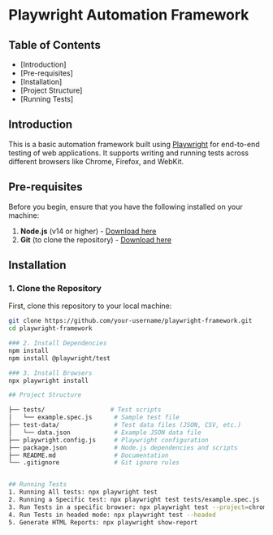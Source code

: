 # Playwright Automation Framework

## Table of Contents
- [Introduction]
- [Pre-requisites]
- [Installation]
- [Project Structure]
- [Running Tests]

## Introduction
This is a basic automation framework built using [Playwright](https://playwright.dev/) for end-to-end testing of web applications. It supports writing and running tests across different browsers like Chrome, Firefox, and WebKit.

## Pre-requisites
Before you begin, ensure that you have the following installed on your machine:

1. **Node.js** (v14 or higher) - [Download here](https://nodejs.org/)
2. **Git** (to clone the repository) - [Download here](https://git-scm.com/)

## Installation

### 1. Clone the Repository
First, clone this repository to your local machine:
```bash
git clone https://github.com/your-username/playwright-framework.git
cd playwright-framework

### 2. Install Dependencies
npm install
npm install @playwright/test

### 3. Install Browsers
npx playwright install

## Project Structure 

├── tests/                  # Test scripts
│   └── example.spec.js      # Sample test file
├── test-data/               # Test data files (JSON, CSV, etc.)
│   └── data.json            # Example JSON data file
├── playwright.config.js     # Playwright configuration
├── package.json             # Node.js dependencies and scripts
├── README.md                # Documentation
└── .gitignore               # Git ignore rules


## Running Tests
1. Running All tests: npx playwright test
2. Running a Specific test: npx playwright test tests/example.spec.js
3. Run Tests in a specific browser: npx playwright test --project=chromium
4. Run Tests in headed mode: npx playwright test --headed
5. Generate HTML Reports: npx playwright show-report
